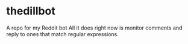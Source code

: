 # thedillbot
A repo for my Reddit bot
All it does right now is monitor comments and reply to ones that match regular expressions.
